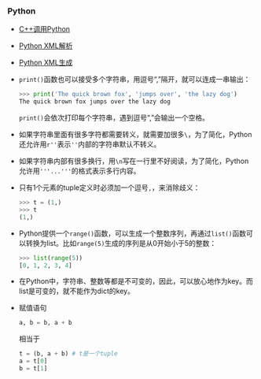 ### Python

- [C++调用Python](https://www.cnblogs.com/findumars/p/6142330.html)

- [Python XML解析](http://www.runoob.com/python/python-xml.html)

- [Python XML生成](https://www.cnblogs.com/haigege/p/5712854.html) 

- `print()`函数也可以接受多个字符串，用逗号“,”隔开，就可以连成一串输出：

  ```python
  >>> print('The quick brown fox', 'jumps over', 'the lazy dog')
  The quick brown fox jumps over the lazy dog
  ```

  `print()`会依次打印每个字符串，遇到逗号“,”会输出一个空格。

- 如果字符串里面有很多字符都需要转义，就需要加很多`\`，为了简化，Python还允许用`r''`表示`''`内部的字符串默认不转义。

- 如果字符串内部有很多换行，用`\n`写在一行里不好阅读，为了简化，Python允许用`'''...'''`的格式表示多行内容。

- 只有1个元素的tuple定义时必须加一个逗号`,`，来消除歧义：

  ```python
  >>> t = (1,)
  >>> t
  (1,)
  ```

- Python提供一个`range()`函数，可以生成一个整数序列，再通过`list()`函数可以转换为list。比如`range(5)`生成的序列是从0开始小于5的整数：

  ```python
  >>> list(range(5))
  [0, 1, 2, 3, 4]
  ```

- 在Python中，字符串、整数等都是不可变的，因此，可以放心地作为key。而list是可变的，就不能作为dict的key。

- 赋值语句

  ```python
  a, b = b, a + b
  ```
  相当于
  ```python
  t = (b, a + b) # t是一个tuple
  a = t[0]
  b = t[1]
  ```